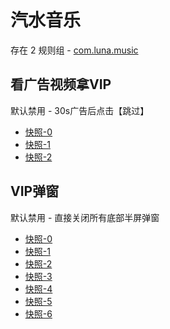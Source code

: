# 汽水音乐

存在 2 规则组 - [com.luna.music](/src/apps/com.luna.music.ts)

## 看广告视频拿VIP

默认禁用 - 30s广告后点击【跳过】

- [快照-0](https://i.gkd.li/import/13611006)
- [快照-1](https://i.gkd.li/import/13613085)
- [快照-2](https://i.gkd.li/import/13613184)

## VIP弹窗

默认禁用 - 直接关闭所有底部半屏弹窗

- [快照-0](https://i.gkd.li/import/13533795)
- [快照-1](https://i.gkd.li/import/13533797)
- [快照-2](https://i.gkd.li/import/13613296)
- [快照-3](https://i.gkd.li/import/13613498)
- [快照-4](https://i.gkd.li/import/13613850)
- [快照-5](https://i.gkd.li/import/13660652)
- [快照-6](https://i.gkd.li/import/13674376)
